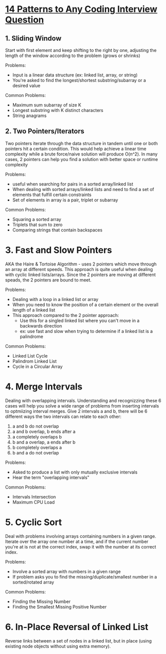 # [14 Patterns to Any Coding Interview Question](https://hackernoon.com/14-patterns-to-ace-any-coding-interview-question-c5bb3357f6ed)

## 1. Sliding Window
Start with first element and keep shifting to the right by one, adjusting the length of the window according to the problem (grows or shrinks)

Problems:
- Input is a linear data structure (ex: linked list, array, or string)
- You're asked to find the longest/shortest substring/subarray or a desired value

Common Problems:
- Maximum sum subarray of size K
- Longest substring with K distinct characters
- String anagrams

## 2. Two Pointers/Iterators
Two pointers iterate through the data structure in tandem until one or both pointers hit a certain condition.  This would help achieve a linear time complexity while a brute force/naive solution will produce O(n^2).  In many cases, 2 pointers can help you find a solution with better space or runtime complexity

Problems:
- useful when searching for pairs in a sorted array/linked list
- When dealing with sorted arrays/linked lists and need to find a set of elements that fulfill certain constraints
- Set of elements in array is a pair, triplet or subarray

Common Problems:
- Squaring a sorted array
- Triplets that sum to zero
- Comparing strings that contain backspaces

# 3. Fast and Slow Pointers
AKA the Haire & Tortoise Algorithm - uses 2 pointers which move through an array at different speeds.  This approach is quite useful when dealing with cyclic linked lists/arrays.  Since the 2 pointers are moving at different speads, the 2 pointers are bound to meet.

Problems:
- Dealing with a loop in a linked list or array
- When you need to know the position of a certain element or the overall length of a linked list
- This approach compared to the 2 pointer approach:
    - Use this for a singled linked list where you can't move in a backwards direction
    - ex: use fast and slow when trying to determine if a linked list is a palindrome

Common Problems:
- Linked List Cycle
- Palindrom Linked List
- Cycle in a Circular Array

# 4. Merge Intervals
Dealing with overlapping intervals.  Understanding and recognizzing these 6 cases will help you solve a wide range of problems from inserting intervals to optmiizing interval merges. Give 2 intervals a and b, there will be 6 different ways the two intervals can relate to each other:

1. a and b do not overlap
2. a and b overlap, b ends after a
3. a completely overlaps b
4. b and a overlap, a ends after b
5. b completely overlaps a
6. b and a do not overlap

Problems:
- Asked to produce a list with only mutually exclusive intervals
- Hear the term "overlapping intervals"

Common Problems:
- Intervals Intersection
- Maximum CPU Load

# 5. Cyclic Sort
Deal with problems involving arrays containing numbers in a given range.  Iterate over the array one number at a time, and if the current number you're at is not at the correct index, swap it with the number at its correct index.

Problems:
- Involve a sorted array with numbers in a given range
- If problem asks you to find the missing/duplicate/smallest number in a sorted/rotated array

Common Problems:
- Finding the Missing Number
- Finding the Smallest Missing Positive Number


# 6. In-Place Reversal of Linked List
Reverse links between a set of nodes in a linked list, but in place (using existing node objects without using extra memory).
